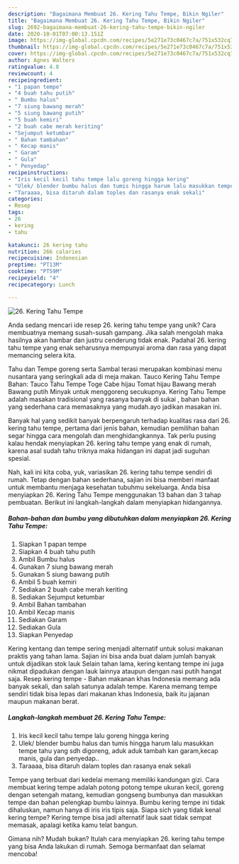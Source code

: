 ```yaml
---
description: "Bagaimana Membuat 26. Kering Tahu Tempe, Bikin Ngiler"
title: "Bagaimana Membuat 26. Kering Tahu Tempe, Bikin Ngiler"
slug: 2692-bagaimana-membuat-26-kering-tahu-tempe-bikin-ngiler
date: 2020-10-01T07:00:13.151Z
image: https://img-global.cpcdn.com/recipes/5e271e73c0467c7a/751x532cq70/26-kering-tahu-tempe-foto-resep-utama.jpg
thumbnail: https://img-global.cpcdn.com/recipes/5e271e73c0467c7a/751x532cq70/26-kering-tahu-tempe-foto-resep-utama.jpg
cover: https://img-global.cpcdn.com/recipes/5e271e73c0467c7a/751x532cq70/26-kering-tahu-tempe-foto-resep-utama.jpg
author: Agnes Walters
ratingvalue: 4.8
reviewcount: 4
recipeingredient:
- "1 papan tempe"
- "4 buah tahu putih"
- " Bumbu halus"
- "7 siung bawang merah"
- "5 siung bawang putih"
- "5 buah kemiri"
- "2 buah cabe merah keriting"
- "Sejumput ketumbar"
- " Bahan tambahan"
- " Kecap manis"
- " Garam"
- " Gula"
- " Penyedap"
recipeinstructions:
- "Iris kecil kecil tahu tempe lalu goreng hingga kering"
- "Ulek/ blender bumbu halus dan tumis hingga harum lalu masukkan tempe tahu yang sdh digoreng, aduk aduk tambah kan garam,kecap manis, gula dan penyedap.."
- "Taraaaa, bisa ditaruh dalam toples dan rasanya enak sekali"
categories:
- Resep
tags:
- 26
- kering
- tahu

katakunci: 26 kering tahu 
nutrition: 266 calories
recipecuisine: Indonesian
preptime: "PT13M"
cooktime: "PT59M"
recipeyield: "4"
recipecategory: Lunch

---
```



![26. Kering Tahu Tempe](https://img-global.cpcdn.com/recipes/5e271e73c0467c7a/751x532cq70/26-kering-tahu-tempe-foto-resep-utama.jpg)

Anda sedang mencari ide resep 26. kering tahu tempe yang unik? Cara membuatnya memang susah-susah gampang. Jika salah mengolah maka hasilnya akan hambar dan justru cenderung tidak enak. Padahal 26. kering tahu tempe yang enak seharusnya mempunyai aroma dan rasa yang dapat memancing selera kita.

Tahu dan Tempe goreng serta Sambal terasi merupakan kombinasi menu nusantara yang seringkali ada di meja makan. Tauco Kering Tahu Tempe Bahan: Tauco Tahu Tempe Toge Cabe hijau Tomat hijau Bawang merah Bawang putih Minyak untuk menggoreng secukupnya. Kering Tahu Tempe adalah masakan tradisional yang rasanya banyak di sukai , bahan bahan yang sederhana cara memasaknya yang mudah.ayo jadikan masakan ini.

Banyak hal yang sedikit banyak berpengaruh terhadap kualitas rasa dari 26. kering tahu tempe, pertama dari jenis bahan, kemudian pemilihan bahan segar hingga cara mengolah dan menghidangkannya. Tak perlu pusing kalau hendak menyiapkan 26. kering tahu tempe yang enak di rumah, karena asal sudah tahu triknya maka hidangan ini dapat jadi suguhan spesial.


Nah, kali ini kita coba, yuk, variasikan 26. kering tahu tempe sendiri di rumah. Tetap dengan bahan sederhana, sajian ini bisa memberi manfaat untuk membantu menjaga kesehatan tubuhmu sekeluarga. Anda bisa menyiapkan 26. Kering Tahu Tempe menggunakan 13 bahan dan 3 tahap pembuatan. Berikut ini langkah-langkah dalam menyiapkan hidangannya.

<!--inarticleads1-->

##### Bahan-bahan dan bumbu yang dibutuhkan dalam menyiapkan 26. Kering Tahu Tempe:

1. Siapkan 1 papan tempe
1. Siapkan 4 buah tahu putih
1. Ambil  Bumbu halus
1. Gunakan 7 siung bawang merah
1. Gunakan 5 siung bawang putih
1. Ambil 5 buah kemiri
1. Sediakan 2 buah cabe merah keriting
1. Sediakan Sejumput ketumbar
1. Ambil  Bahan tambahan
1. Ambil  Kecap manis
1. Sediakan  Garam
1. Sediakan  Gula
1. Siapkan  Penyedap


Kering kentang dan tempe sering menjadi alternatif untuk solusi makanan praktis yang tahan lama. Sajian ini bisa anda buat dalam jumlah banyak untuk dijadikan stok lauk Selain tahan lama, kering kentang tempe ini juga nikmat dipadukan dengan lauk lainnya ataupun dengan nasi putih hangat saja. Resep kering tempe - Bahan makanan khas Indonesia memang ada banyak sekali, dan salah satunya adalah tempe. Karena memang tempe sendiri tidak bisa lepas dari makanan khas Indonesia, baik itu jajanan maupun makanan berat. 

<!--inarticleads2-->

##### Langkah-langkah membuat 26. Kering Tahu Tempe:

1. Iris kecil kecil tahu tempe lalu goreng hingga kering
1. Ulek/ blender bumbu halus dan tumis hingga harum lalu masukkan tempe tahu yang sdh digoreng, aduk aduk tambah kan garam,kecap manis, gula dan penyedap..
1. Taraaaa, bisa ditaruh dalam toples dan rasanya enak sekali


Tempe yang terbuat dari kedelai memang memiliki kandungan gizi. Cara membuat kering tempe adalah potong potong tempe ukuran kecil, goreng dengan setengah matang, kemudian gongseng bumbunya dan masukkan tempe dan bahan pelengkap bumbu lainnya. Bumbu kering tempe ini tidak dihaluskan, namun hanya di iris iris tipis saja. Siapa sich yang tidak kenal kering tempe? Kering tempe bisa jadi alternatif lauk saat tidak sempat memasak, apalagi ketika kamu telat bangun. 

Gimana nih? Mudah bukan? Itulah cara menyiapkan 26. kering tahu tempe yang bisa Anda lakukan di rumah. Semoga bermanfaat dan selamat mencoba!
